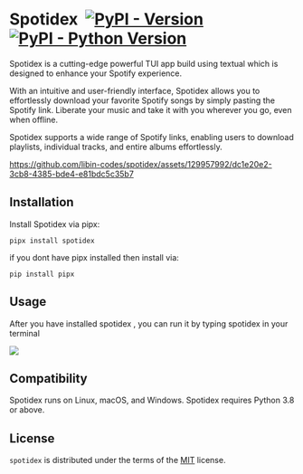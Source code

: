 # Spotidex ‎ [![PyPI - Version](https://img.shields.io/pypi/v/spotidex.svg)](https://pypi.org/project/spotidex) [![PyPI - Python Version](https://img.shields.io/pypi/pyversions/spotidex.svg)](https://pypi.org/project/spotidex)


Spotidex is a cutting-edge powerful TUI app build using textual which is designed to enhance your Spotify experience. 

With an intuitive and user-friendly interface, Spotidex allows you to effortlessly download your favorite Spotify songs by simply pasting the Spotify link. Liberate your music and take it with you wherever you go, even when offline.

Spotidex supports a wide range of Spotify links, enabling 
users to download playlists, individual tracks, and entire albums effortlessly.

https://github.com/libin-codes/spotidex/assets/129957992/dc1e20e2-3cb8-4385-bde4-e81bdc5c35b7

## Installation

Install Spotidex via pipx:

```console
pipx install spotidex
```

if you dont have pipx installed then install via: 

```console
pip install pipx
```

## Usage

After you have installed spotidex , you can run it by typing spotidex in your terminal 

![](https://github.com/libin-codes/spotidex/assets/129957992/40102e8a-6369-455d-95c6-4d7a53ffbcd4)


## Compatibility

Spotidex runs on Linux, macOS, and Windows. Spotidex requires Python 3.8 or above.

## License

`spotidex` is distributed under the terms of the [MIT](https://spdx.org/licenses/MIT.html) license.
